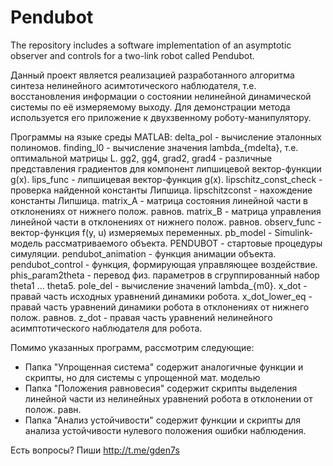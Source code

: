 # Pendubot
The repository includes a software implementation of an asymptotic observer and controls for a two-link robot called Pendubot.

Данный проект является реализацией разработанного алгоритма синтеза нелинейного асимтотического наблюдателя, т.е. 
восстановления информации о состоянии нелинейной динамической системы по её измеряемому выходу. Для демонстрации метода
используется его приложение к двухзвенному роботу-манипулятору.

Программы на языке среды MATLAB:
delta_pol - вычисление эталонных полиномов.
finding_l0 - вычисление значения lambda_{mdelta}, т.е. оптимальной матрицы L.
gg2, gg4, grad2, grad4 - различные представления градиентов для компонент липшицевой вектор-функции g(x).
lips_func - липшицевая вектор-функция g(x).
lipschitz_const_check - проверка найденной константы Липшица.
lipschitzconst - нахождение константы Липшица.
matrix_A - матрица состояния линейной части в отклонениях от нижнего полож. равнов.
matrix_B - матрица управления линейной части в отклонениях от нижнего полож. равнов.
observ_func - вектор-функция f(y, u) измеряемых переменных.
pb_model - Simulink-модель рассматриваемого объекта.
PENDUBOT - стартовые процедуры симуляции.
pendubot_animation - функция анимации объекта.
pendubot_control - функция, формирующая управляющее воздействие.
phis_param2theta - перевод физ. параметров в сгруппированный набор theta1 ... theta5.
pole_del - вычисление значений lambda_{m0}.
x_dot - правай часть исходных уравнений динамики робота.
x_dot_lower_eq - правай часть уравнений динамики робота в отклонениях от нижнего полож. равнов.
z_dot - правая часть уравнений нелинейного асимптотического наблюдателя для робота.

Помимо указанных программ, рассмотрим следующие:
- Папка "Упрощенная система" содержит аналогичные функции и скрипты, но для системы с упрощенной мат. моделью
- Папка "Положения равновесия" содержит скрипты выделения линейной части из нелинейных уравнений робота в отклонении от полож. равн.
- Папка "Анализ устойчивости" содержит функции и скрипты для анализа устойчивости нулевого положения ошибки наблюдения.

Есть вопросы? Пиши http://t.me/gden7s
